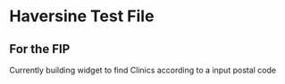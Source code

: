 # Haversine Test File
## For the FIP

Currently building widget to find Clinics according to a input postal code